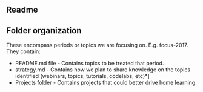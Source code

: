## Readme

## Folder organization

 These encompass periods or topics we are focusing on. E.g. focus-2017. They contain:

 * README.md file -  Contains topics to be treated that period.
 * strategy.md - Contains how we plan to share knowledge on the topics identified (webinars, topics, tutorials, codelabs, etc)*]
 * Projects folder -  Contains projects that could better drive home learning.
